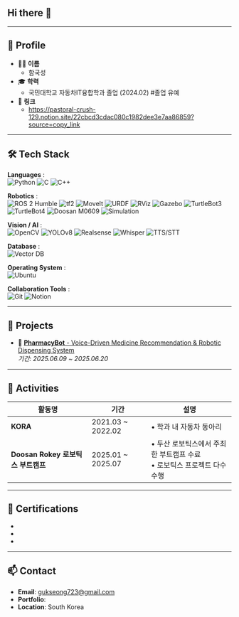 ## Hi there 👋

---

## 🧩 Profile

- 👩‍🎓 **이름**
  - 함국성
- 🎓 **학력**
  - 국민대학교 자동차IT융합학과 졸업 (2024.02) #졸업 유예
- 🔗 **링크**
  - https://pastoral-crush-129.notion.site/22cbcd3cdac080c1982dee3e7aa86859?source=copy_link

---

## 🛠 Tech Stack

**Languages** : <br>
![Python](https://img.shields.io/badge/Python-3776AB?style=flat_square&logo=python&logoColor=white) ![C](https://img.shields.io/badge/C-A8B9CC?style=flat_square&logo=c&logoColor=white) ![C++](https://img.shields.io/badge/C++-00599C?style=flat_square&logo=c%2B%2B&logoColor=white)

**Robotics** :  
![ROS 2 Humble](https://img.shields.io/badge/ROS2-Humble-blue?style=flat_square&logo=ros&logoColor=white) 
![tf2](https://img.shields.io/badge/tf2-22314E?style=flat_square&logo=ros&logoColor=white) 
![MoveIt](https://img.shields.io/badge/MoveIt-00BFFF?style=flat_square&logo=moveit&logoColor=white) 
![URDF](https://img.shields.io/badge/URDF-FFDD00?style=flat_square) 
![RViz](https://img.shields.io/badge/RViz-772953?style=flat_square) 
![Gazebo](https://img.shields.io/badge/Gazebo-888888?style=flat_square&logo=gazebo&logoColor=white) 
![TurtleBot3](https://img.shields.io/badge/TurtleBot3-20C997?style=flat_square) 
![TurtleBot4](https://img.shields.io/badge/TurtleBot4-2CA6A4?style=flat_square) 
![Doosan M0609](https://img.shields.io/badge/Doosan%20M0609-1C1C1C?style=flat_square) 
![Simulation](https://img.shields.io/badge/Simulation-708090?style=flat_square)


**Vision / AI** :  
![OpenCV](https://img.shields.io/badge/OpenCV-5C3EE8?style=flat_square&logo=opencv&logoColor=white) ![YOLOv8](https://img.shields.io/badge/YOLOv8-FF1493?style=flat_square) ![Realsense](https://img.shields.io/badge/Intel%20Realsense-0071C5?style=flat_square&logo=intel&logoColor=white) ![Whisper](https://img.shields.io/badge/Whisper-7B68EE?style=flat_square) ![TTS/STT](https://img.shields.io/badge/TTS/STT-1E90FF?style=flat_square)

**Database** :  
![Vector DB](https://img.shields.io/badge/Vector%20DB-1DBF73?style=flat_square)

**Operating System** :  
![Ubuntu](https://img.shields.io/badge/Ubuntu-E95420?style=flat_square&logo=ubuntu&logoColor=white)

**Collaboration Tools** :  
![Git](https://img.shields.io/badge/Git-F05032?style=flat_square&logo=git&logoColor=white) 
![Notion](https://img.shields.io/badge/Notion-000000?style=flat_square&logo=notion&logoColor=white) 



---

## 📜 Projects

- 💊 [**PharmacyBot** - Voice-Driven Medicine Recommendation & Robotic Dispensing System](https://github.com/Rokey-D-3/pharmacy_main)  
  _기간: 2025.06.09 ~ 2025.06.20_

---

## 🎒 Activities
  | 활동명 | 기간 | 설명 |
  |--------|------|------|
  | **KORA**| 2021.03 ~ 2022.02 | • 학과 내 자동차 동아리 |
  | **Doosan Rokey 로보틱스 부트캠프** | 2025.01 ~ 2025.07 | • 두산 로보틱스에서 주최한 부트캠프 수료<br>• 로보틱스 프로젝트 다수 수행 |

---

## 📄 Certifications

- 
- 
- 

---

## 📫 Contact

- **Email**: gukseong723@gmail.com
- **Portfolio**: 
- **Location**: South Korea  
  
